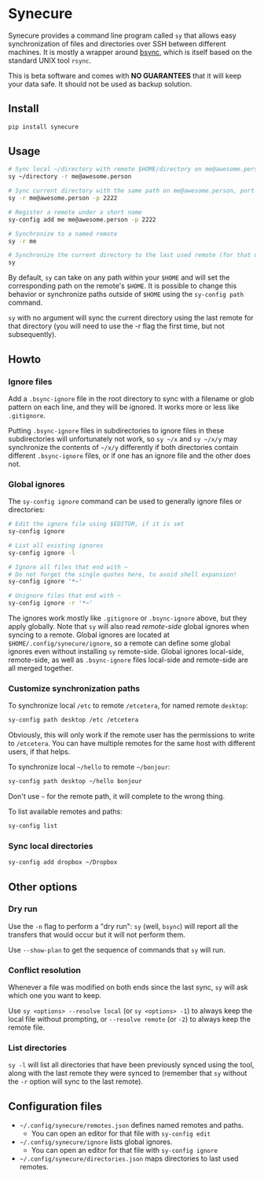 
# Synecure

Synecure provides a command line program called `sy` that allows easy synchronization of files and directories over SSH between different machines. It is mostly a wrapper around [bsync](https://github.com/dooblem/bsync), which is itself based on the standard UNIX tool `rsync`.

This is beta software and comes with **NO GUARANTEES** that it will keep your data safe. It should not be used as backup solution.


## Install

```bash
pip install synecure
```


## Usage

```bash
# Sync local ~/directory with remote $HOME/directory on me@awesome.person
sy ~/directory -r me@awesome.person

# Sync current directory with the same path on me@awesome.person, port 2222
sy -r me@awesome.person -p 2222

# Register a remote under a short name
sy-config add me me@awesome.person -p 2222

# Synchronize to a named remote
sy -r me

# Synchronize the current directory to the last used remote (for that directory)
sy
```

By default, `sy` can take on any path within your `$HOME` and will set the corresponding path on the remote's `$HOME`. It is possible to change this behavior or synchronize paths outside of `$HOME` using the `sy-config path` command.

`sy` with no argument will sync the current directory using the last remote for that directory (you will need to use the -r flag the first time, but not subsequently).


## Howto


### Ignore files

Add a `.bsync-ignore` file in the root directory to sync with a filename or glob pattern on each line, and they will be ignored. It works more or less like `.gitignore`.

Putting `.bsync-ignore` files in subdirectories to ignore files in these subdirectories will unfortunately not work, so `sy ~/x` and `sy ~/x/y` may synchronize the contents of `~/x/y` differently if both directories contain different `.bsync-ignore` files, or if one has an ignore file and the other does not.


### Global ignores

The `sy-config ignore` command can be used to generally ignore files or directories:

```bash
# Edit the ignore file using $EDITOR, if it is set
sy-config ignore

# List all existing ignores
sy-config ignore -l

# Ignore all files that end with ~
# Do not forget the single quotes here, to avoid shell expansion!
sy-config ignore '*~'

# Unignore files that end with ~
sy-config ignore -r '*~'
```

The ignores work mostly like `.gitignore` or `.bsync-ignore` above, but they apply globally. Note that `sy` will also read *remote-side* global ignores when syncing to a remote. Global ignores are located at `$HOME/.config/synecure/ignore`, so a remote can define some global ignores even without installing `sy` remote-side. Global ignores local-side, remote-side, as well as `.bsync-ignore` files local-side and remote-side are all merged together.


### Customize synchronization paths

To synchronize local `/etc` to remote `/etcetera`, for named remote `desktop`:

```bash
sy-config path desktop /etc /etcetera
```

Obviously, this will only work if the remote user has the permissions to write to `/etcetera`. You can have multiple remotes for the same host with different users, if that helps.

To synchronize local `~/hello` to remote `~/bonjour`:

```bash
sy-config path desktop ~/hello bonjour
```

Don't use `~` for the remote path, it will complete to the wrong thing.

To list available remotes and paths:

```bash
sy-config list
```

### Sync local directories

```bash
sy-config add dropbox ~/Dropbox
```

## Other options

### Dry run

Use the `-n` flag to perform a "dry run": `sy` (well, `bsync`) will report all the transfers that would occur but it will not perform them.

Use `--show-plan` to get the sequence of commands that `sy` will run.

### Conflict resolution

Whenever a file was modified on both ends since the last sync, `sy` will ask which one you want to keep.

Use `sy <options> --resolve local` (or `sy <options> -1`) to always keep the local file without prompting, or `--resolve remote` (or `-2`) to always keep the remote file.

### List directories

`sy -l` will list all directories that have been previously synced using the tool, along with the last remote they were synced to (remember that `sy` without the `-r` option will sync to the last remote).

## Configuration files

* `~/.config/synecure/remotes.json` defines named remotes and paths.
  * You can open an editor for that file with `sy-config edit`
* `~/.config/synecure/ignore` lists global ignores.
  * You can open an editor for that file with `sy-config ignore`
* `~/.config/synecure/directories.json` maps directories to last used remotes.
